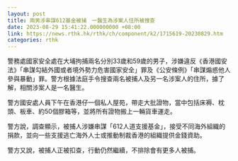 ```yaml
---
layout: post
title: 兩男涉串謀612基金被捕　一醫生為涉案人住所被搜查
date: 2023-08-29 15:41:22.000000000 +08:00
link: https://news.rthk.hk/rthk/ch/component/k2/1715619-20230829.htm
categories: rthk
---
```


警務處國家安全處在大埔拘捕兩名分別33歲和59歲的男子，涉嫌違反《香港國安法》「串謀勾結外國或者境外勢力危害國家安全」罪及《公安條例》「串謀煽惑他人參與暴動」罪。警方根據法庭手令搜查兩名被捕人及另一名涉案人的住所，據了解，相關涉案人是一名醫生。

警方國安處人員下午在香港仔一個私人屋苑，帶走大批證物，當中包括床褥、枕頭、板車、約50個膠箱等，並將所有證物搬上一輛貨車運走。

警方說，調查顯示，被捕人涉嫌串謀「612人道支援基金」，接受不同海外組織的捐款，並向一些支援逃亡海外人士或推動制裁香港的組織提供金錢資助。

警方又說，被捕人正被扣查，行動仍然繼續，不排除會有更多人被捕。
